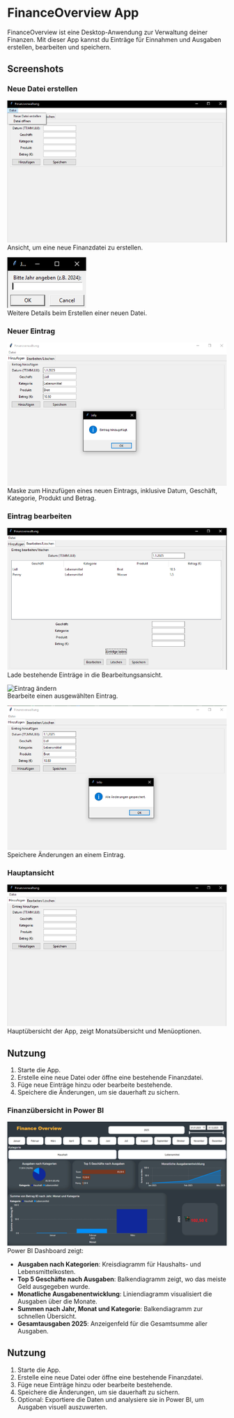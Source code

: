 # FinanceOverview App

FinanceOverview ist eine Desktop-Anwendung zur Verwaltung deiner Finanzen. Mit dieser App kannst du Einträge für Einnahmen und Ausgaben erstellen, bearbeiten und speichern.

## Screenshots

### Neue Datei erstellen
![Neue Datei erstellen 1](Screen/App_neueDateiErstellen_1.png)  
Ansicht, um eine neue Finanzdatei zu erstellen.

![Neue Datei erstellen 2](Screen/App_neueDateiErstellen_2.png)  
Weitere Details beim Erstellen einer neuen Datei.

### Neuer Eintrag
![Neuer Eintrag](Screen/App_neue_Eintrag.png)  
Maske zum Hinzufügen eines neuen Eintrags, inklusive Datum, Geschäft, Kategorie, Produkt und Betrag.

### Eintrag bearbeiten
![Eintrag laden](Screen/App_Eintrag_laden.png)  
Lade bestehende Einträge in die Bearbeitungsansicht.

![Eintrag ändern](Screen/App_Eintrag_ändern.png)  
Bearbeite einen ausgewählten Eintrag.

![Eintrag speichern](Screen/App_Eintrag_speichern.png)  
Speichere Änderungen an einem Eintrag.

### Hauptansicht
![Hauptansicht](Screen/App_Seite1.png)  
Hauptübersicht der App, zeigt Monatsübersicht und Menüoptionen.

## Nutzung

1. Starte die App.
2. Erstelle eine neue Datei oder öffne eine bestehende Finanzdatei.
3. Füge neue Einträge hinzu oder bearbeite bestehende.
4. Speichere die Änderungen, um sie dauerhaft zu sichern.


### Finanzübersicht in Power BI
![Power BI Übersicht](Screen/PowerBI_Dashboard.png)  
Power BI Dashboard zeigt:
- **Ausgaben nach Kategorien**: Kreisdiagramm für Haushalts- und Lebensmittelkosten.  
- **Top 5 Geschäfte nach Ausgaben**: Balkendiagramm zeigt, wo das meiste Geld ausgegeben wurde.  
- **Monatliche Ausgabenentwicklung**: Liniendiagramm visualisiert die Ausgaben über die Monate.  
- **Summen nach Jahr, Monat und Kategorie**: Balkendiagramm zur schnellen Übersicht.  
- **Gesamtausgaben 2025**: Anzeigenfeld für die Gesamtsumme aller Ausgaben.

## Nutzung

1. Starte die App.
2. Erstelle eine neue Datei oder öffne eine bestehende Finanzdatei.
3. Füge neue Einträge hinzu oder bearbeite bestehende.
4. Speichere die Änderungen, um sie dauerhaft zu sichern.
5. Optional: Exportiere die Daten und analysiere sie in Power BI, um Ausgaben visuell auszuwerten.
